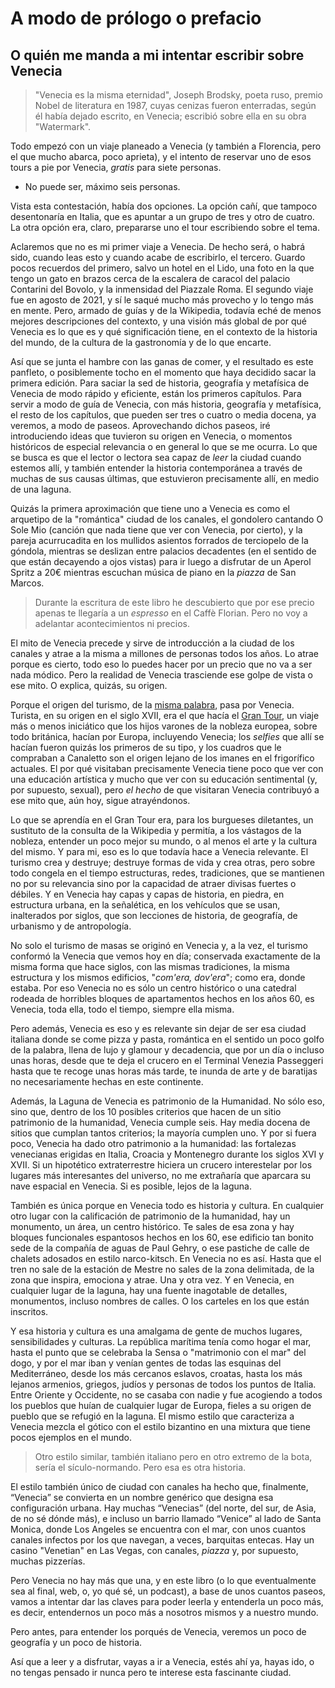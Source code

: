 # A modo de prólogo o prefacio
## O quién me manda a mi intentar escribir sobre Venecia

> "Venecia es la misma eternidad", Joseph Brodsky, poeta ruso, premio Nobel de
> literatura en 1987, cuyas cenizas fueron enterradas, según él había dejado
> escrito, en Venecia; escribió sobre ella en su obra "Watermark".

Todo empezó con un viaje planeado a Venecia (y también a Florencia, pero el que
mucho abarca, poco aprieta), y el intento de reservar uno de esos tours
a pie por Venecia, *gratis* para siete personas.

- No puede ser, máximo seis personas.

Vista esta contestación, había dos opciones. La opción cañí, que
tampoco desentonaría en Italia, que es apuntar a un grupo de tres y
otro de cuatro. La otra opción era, claro, prepararse uno el tour
escribiendo sobre el tema.

Aclaremos que no es mi primer viaje a Venecia. De hecho será, o habrá
sido, cuando leas esto y cuando acabe de escribirlo, el
tercero. Guardo pocos recuerdos del primero, salvo un hotel en el
Lido, una foto en la que tengo un gato en brazos cerca de la escalera
de caracol del palacio Contarini del Bovolo, y la inmensidad del
Piazzale Roma. El segundo viaje fue en agosto de 2021, y sí le saqué
mucho más provecho y lo tengo más en mente. Pero, armado de guías y de
la Wikipedia, todavía eché de menos mejores descripciones del
contexto, y una visión más global de por qué Venecia es lo que es y
qué significación tiene, en el contexto de la historia del mundo, de
la cultura de la gastronomía y de lo que encarte.

Así que se junta el hambre con las ganas de comer, y el resultado es este
panfleto, o posiblemente tocho en el momento que haya decidido sacar
la primera edición. Para saciar la sed de historia, geografía y
metafísica de Venecia de modo rápido y eficiente,  están los primeros
capítulos. Para servir a modo de guía de Venecia, con más historia,
geografía y metafísica, el resto de
los capítulos, que pueden ser tres o cuatro o media docena, ya
veremos, a modo de paseos. Aprovechando dichos paseos, iré introduciendo ideas que tuvieron su origen
en Venecia, o momentos históricos de especial relevancia o en general
lo que se me ocurra. Lo que se busca es que el lector o lectora sea
capaz de *leer* la ciudad cuando estemos allí, y también entender la historia
contemporánea a través de muchas de sus causas últimas, que estuvieron
precisamente allí, en medio de una laguna.

Quizás la primera aproximación que tiene uno a Venecia es como el
arquetipo de la "romántica" ciudad de los canales, el gondolero
cantando O Sole Mio (canción que nada tiene que ver con Venecia, por
cierto), y la pareja acurrucadita en los mullidos asientos forrados de
terciopelo de la góndola, mientras se deslizan entre palacios
decadentes (en el sentido de que están decayendo a ojos vistas) para
ir luego a disfrutar de un Aperol Spritz a 20€ mientras escuchan
música de piano en la *piazza* de San Marcos.

> Durante la escritura de este libro he descubierto que por ese precio
> apenas te llegaría a un *espresso* en el Caffè Florian. Pero no voy
> a adelantar acontecimientos ni precios.

El mito de Venecia precede y sirve de introducción a la ciudad de los
canales y atrae a la misma a millones de personas todos los años. Lo
atrae porque es cierto, todo eso lo puedes hacer por un precio que no
va a ser nada módico. Pero la realidad de Venecia trasciende ese golpe
de vista o ese mito. O explica, quizás, su origen.

Porque el origen del turismo, de la [misma
palabra](https://www.etymonline.com/search?q=tour), pasa por
Venecia. Turista, en su origen en el siglo XVII, era el que hacía el
[Gran Tour](https://es.wikipedia.org/wiki/Grand_Tour), un viaje más o
menos iniciático que los hijos varones de la nobleza europea, sobre
todo británica, hacían por Europa, incluyendo Venecia; los *selfies*
que allí se hacían fueron quizás los primeros de su tipo, y los
cuadros que le compraban a Canaletto son el origen lejano de los
imanes en el frigorífico actuales. El por qué visitaban precisamente
Venecia tiene poco que ver con una educación artística y mucho que ver
con su educación sentimental (y, por supuesto, sexual), pero *el
hecho* de que visitaran Venecia contribuyó a ese mito que, aún hoy,
sigue atrayéndonos.

Lo que se aprendía en el Gran Tour era, para los burgueses diletantes,
un sustituto de la consulta de la Wikipedia y permitía, a los vástagos
de la nobleza, entender un poco mejor su mundo, o al menos el arte y
la cultura del mismo. Y para mi, eso es lo que todavía hace a Venecia
relevante. El turismo crea y destruye; destruye formas de vida y crea
otras, pero sobre todo congela en el tiempo estructuras, redes,
tradiciones, que se mantienen no por su relevancia sino por la
capacidad de atraer divisas fuertes o débiles. Y en Venecia hay capas
y capas de historia, en piedra, en estructura urbana, en la
señalética, en los vehículos que se usan, inalterados por siglos, que
son lecciones de historia, de geografía, de urbanismo y de
antropología.

No solo el turismo de masas se originó en Venecia y, a la vez, el
turismo conformó la Venecia que vemos hoy en día; conservada
exactamente de la misma forma que hace siglos, con las mismas
tradiciones, la misma estructura y los mismos edificios, "*com'era,
dov'era*"; como era, donde estaba. Por eso
Venecia no es sólo un centro histórico o una catedral rodeada de horribles
bloques de apartamentos hechos en los años 60, es Venecia, toda ella,
todo el tiempo, siempre ella misma.

Pero además, Venecia es eso y es relevante sin dejar de ser esa ciudad
italiana donde se come pizza y pasta,
romántica en el sentido un poco golfo de la palabra, llena de lujo y
glamour y decadencia, que por un día o incluso unas horas, desde que
te deja el crucero en el Terminal Venezia Passeggeri hasta que te
recoge unas horas más tarde, te inunda de arte y de baratijas no
necesariamente hechas en este continente.

Además, la Laguna de Venecia es patrimonio de la Humanidad. No sólo eso, sino
que, dentro de los 10 posibles criterios que hacen de un sitio patrimonio de la
humanidad, Venecia cumple seis. Hay media docena de sitios que cumplan tantos
criterios; la mayoría cumplen uno. Y por si fuera poco, Venecia ha dado otro
patrimonio a la humanidad: las fortalezas venecianas erigidas en Italia, Croacia
y Montenegro durante los siglos XVI y XVII. Si un hipotético extraterrestre
hiciera un crucero interestelar por los lugares más interesantes del universo,
no me extrañaría que aparcara su nave espacial en Venecia. Si es posible, lejos
de la laguna.

También es única porque en Venecia todo es historia y cultura. En cualquier otro
lugar con la calificación de patrimonio de la humanidad, hay un monumento, un
área, un centro histórico. Te sales de esa zona y hay bloques funcionales
espantosos hechos en los 60, ese edificio tan bonito sede de la compañía de
aguas de Paul Gehry, o ese pastiche de calle de chalets adosados en estilo
narco-kitsch. En Venecia no es así. Hasta que el tren no sale de la estación de
Mestre no sales de la zona delimitada, de la zona que inspira, emociona y
atrae. Una y otra vez. Y en Venecia, en cualquier lugar de la laguna, hay una
fuente inagotable de detalles, monumentos, incluso nombres de calles. O los
carteles en los que están inscritos.

Y esa historia y cultura es una amalgama de gente de muchos lugares,
sensibilidades y culturas. La república marítima tenía como hogar el
mar, hasta el punto que se celebraba la Sensa o "matrimonio con el
mar" del dogo, y por el mar iban y venían gentes de todas las esquinas
del Mediterráneo, desde los más cercanos eslavos, croatas, hasta los
más lejanos armenios, griegos, judíos y personas de todos los puntos
de Italia. Entre Oriente y Occidente, no se casaba con nadie y fue
acogiendo a todos los pueblos que huían de cualquier lugar de Europa,
fieles a su origen de pueblo que se refugió en la laguna. El mismo
estilo que caracteriza a Venecia mezcla el gótico con el estilo
bizantino en una mixtura que tiene pocos ejemplos en el mundo.

> Otro estilo similar, también italiano pero en otro extremo de la
> bota, sería el sículo-normando. Pero esa es otra historia.


El estilo también único de ciudad con canales ha hecho que,
finalmente, “Venecia” se convierta en un nombre genérico que designa
esa configuración urbana. Hay muchas “Venecias” (del norte, del sur,
de Asia, de no sé dónde más), e incluso un barrio llamado “Venice” al
lado de Santa Monica, donde Los Angeles se encuentra con el mar, con
unos cuantos canales infectos por los que navegan, a veces, barquitas
entecas. Hay un casino "Venetian" en Las Vegas, con canales, *piazza*
y, por supuesto, muchas pizzerías.

Pero Venecia no hay más que una, y en este libro (o lo que
eventualmente sea al final, web, o, yo qué sé, un podcast), a base de
unos cuantos paseos, vamos a intentar dar las claves para poder leerla
y entenderla un poco más, es decir, entendernos un poco más a nosotros
mismos y a nuestro mundo.

Pero antes, para entender los porqués de Venecia, veremos un poco de
geografía y un poco de historia.

Así que a leer y a disfrutar, vayas a ir a Venecia, estés ahí ya, hayas ido, o no tengas
pensado ir nunca pero te interese esta fascinante ciudad.
